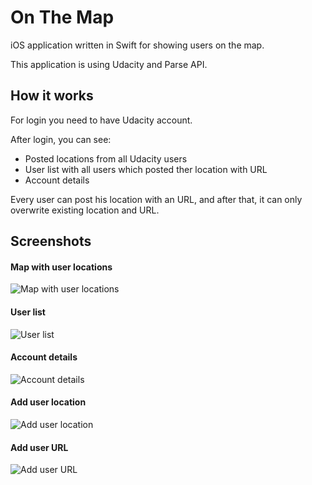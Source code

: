 # On The Map

iOS application written in Swift for showing users on the map. 

This application is using Udacity and Parse API.

## How it works
For login you need to have Udacity account.

After login, you can see:
* Posted locations from all Udacity users
* User list with all users which posted ther location with URL
* Account details

Every user can post his location with an URL, and after that, it can only overwrite existing location and URL.

## Screenshots
#### Map with user locations
![Map with user locations](https://github.com/nikolamajcen/on-the-map/blob/master/Screenshots/Map.png)
#### User list
![User list](https://github.com/nikolamajcen/on-the-map/blob/master/Screenshots/User%20list.png)
#### Account details
![Account details](https://github.com/nikolamajcen/on-the-map/blob/master/Screenshots/Account.png)
#### Add user location
![Add user location](https://github.com/nikolamajcen/on-the-map/blob/master/Screenshots/Add%20user%20location.png)
#### Add user URL
![Add user URL](https://github.com/nikolamajcen/on-the-map/blob/master/Screenshots/Add%20user%20URL.png)
